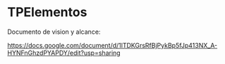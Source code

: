 # TPElementos

Documento de vision y alcance:

https://docs.google.com/document/d/1lTDKGrsRfBjPykBp5fJp413NX_A-HYNFnGhzdPYAPDY/edit?usp=sharing


